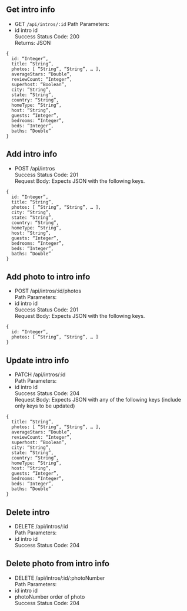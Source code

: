 ## Get intro info  
- GET <code>/api/intros/:id</code>
Path Parameters:  
- id intro id  
Success Status Code: 200  
Returns: JSON  
``` 
{
  id: “Integer”, 
  title: “String”,
  photos: [ “String”, “String”, … ],
  averageStars: “Double”,
  reviewCount: “Integer”,
  superhost: “Boolean”,
  city: “String”,
  state: “String”,
  country: “String”,
  homeType: “String”,
  host: “String”,
  guests: “Integer”,
  bedrooms: “Integer”,
  beds: “Integer”,
  baths: “Double”
}
```

## Add intro info  
- POST /api/intros  
Success Status Code: 201  
Request Body: Expects JSON with the following keys.  
```
{
  id: “Integer”, 
  title: “String”,
  photos: [ “String”, “String”, … ],
  city: “String”,
  state: “String”,
  country: “String”,
  homeType: “String”,
  host: “String”,
  guests: “Integer”,
  bedrooms: “Integer”,
  beds: “Integer”,
  baths: “Double”
}
```

## Add photo to intro info  
- POST /api/intros/:id/photos  
Path Parameters:  
- id intro id  
Success Status Code: 201  
Request Body: Expects JSON with the following keys.  
```
{
  id: “Integer”, 
  photos: [ “String”, “String”, … ]
}
```

## Update intro info  
- PATCH /api/intros/:id  
Path Parameters:  
- id intro id  
Success Status Code: 204  
Request Body: Expects JSON with any of the following keys (include only keys to be updated)  
```
{
  title: “String”,
  photos: [ “String”, “String”, … ],
  averageStars: “Double”,
  reviewCount: “Integer”,
  superhost: “Boolean”,
  city: “String”,
  state: “String”,
  country: “String”,
  homeType: “String”,
  host: “String”,
  guests: “Integer”,
  bedrooms: “Integer”,
  beds: “Integer”,
  baths: “Double”
}
```

## Delete intro  
- DELETE /api/intros/:id  
Path Parameters:  
- id intro id  
Success Status Code: 204  
 
## Delete photo from intro info  
- DELETE /api/intros/:id/:photoNumber  
Path Parameters:  
- id intro id  
- photoNumber order of photo  
Success Status Code: 204  
